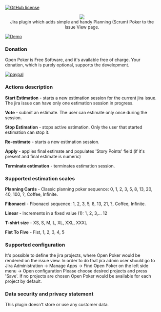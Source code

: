 [![GitHub license](https://img.shields.io/github/license/aprey10/open-poker)](https://github.com/aprey10/open-poker/blob/main/LICENSE)

<p align="center">
    <img src="https://user-images.githubusercontent.com/4034723/104251770-71453a80-543e-11eb-8a7b-9bb0bebbb0f9.png"><br/>
    Jira plugin which adds simple and handy Planning (Scrum) Poker to the Issue View page.
</p>

[![Demo](https://img.youtube.com/vi/61iEyZg8JZw/maxresdefault.jpg)](https://youtu.be/x3JumyxaRho)

### Donation
Open Poker is Free Software, and it's available free of charge.
Your donation, which is purely optional, supports the development.

[![paypal](https://www.paypalobjects.com/en_US/i/btn/btn_donateCC_LG.gif)](https://www.paypal.com/donate?business=5WSH9UURWWAN4&no_recurring=1&item_name=Open+Poker+plugin+support&currency_code=USD)


### Actions description

**Start Estimation** - starts a new estimation session for the current jira issue. The jira issue can have only one estimation session in progress.

**Vote** - submit an estimate. The user can estimate only once during the session.

**Stop Estimation** - stops active estimation. Only the user that started estimation can stop it.

**Re-estimate** - starts a new estimation session.

**Apply** - applies final estimate and populates 'Story Points' field (if it's present and final estimate is numeric)

**Terminate estimation** - terminates estimation session.

### Supported estimation scales

**Planning Cards** - Classic planning poker sequence: 0, 1, 2, 3, 5, 8, 13, 20, 40, 100, ?, Coffee, Infinite.

**Fibonacci** - Fibonacci sequence: 1, 2, 3, 5, 8, 13, 21, ?, Coffee, Infinite.

**Linear** - Increments in a fixed value (1): 1, 2, 3,... 12

**T-shirt size** - XS, S, M, L, XL, XXL, XXXL

**Fist To Five** - Fist, 1, 2, 3, 4, 5

### Supported configuration

It's possible to define the jira projects, where Open Poker would be rendered on the issue view.
In order to do that jira admin user should go to Jira Administration -> Manage Apps -> Find Open Poker on the left side menu -> Open configuration
Please choose desired projects and press 'Save'. If no projects are chosen Open Poker would be available for each project by default.

### Data security and privacy statement

This plugin doesn't store or use any customer data.
